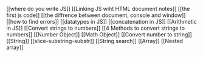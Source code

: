 
[[where do you write JS]]
[[Linking JS wiht HTML document notes]]
[[the first js code]]
[[the diffrence between document, console and window]]
[[how to find errors]]
[[datatypes in JS]]
[[concatenation in JS]]
[[Arithmetic in JS]]
[[Convert strings to numbers]]
[[4 Methods to convert strings to numbers]]
[[Number Object]]
[[Math Object]]
[[Convert number to string]]
[[String]]
[[slice-substring-substr]]
[[String search]]
[[Array]]
[[Nested array]]



